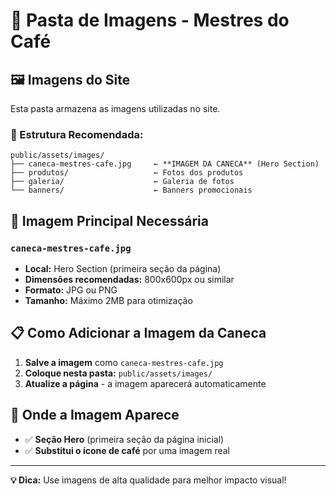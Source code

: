 # 📸 Pasta de Imagens - Mestres do Café

## 🖼️ Imagens do Site

Esta pasta armazena as imagens utilizadas no site.

### 📁 Estrutura Recomendada:
```
public/assets/images/
├── caneca-mestres-cafe.jpg     ← **IMAGEM DA CANECA** (Hero Section)
├── produtos/                   ← Fotos dos produtos
├── galeria/                    ← Galeria de fotos
└── banners/                    ← Banners promocionais
```

## 🎯 Imagem Principal Necessária

### `caneca-mestres-cafe.jpg`
- **Local:** Hero Section (primeira seção da página)
- **Dimensões recomendadas:** 800x600px ou similar
- **Formato:** JPG ou PNG
- **Tamanho:** Máximo 2MB para otimização

## 📋 Como Adicionar a Imagem da Caneca

1. **Salve a imagem** como `caneca-mestres-cafe.jpg`
2. **Coloque nesta pasta:** `public/assets/images/`
3. **Atualize a página** - a imagem aparecerá automaticamente

## 📍 Onde a Imagem Aparece

- ✅ **Seção Hero** (primeira seção da página inicial)
- ✅ **Substitui o ícone de café** por uma imagem real

---

**💡 Dica:** Use imagens de alta qualidade para melhor impacto visual! 